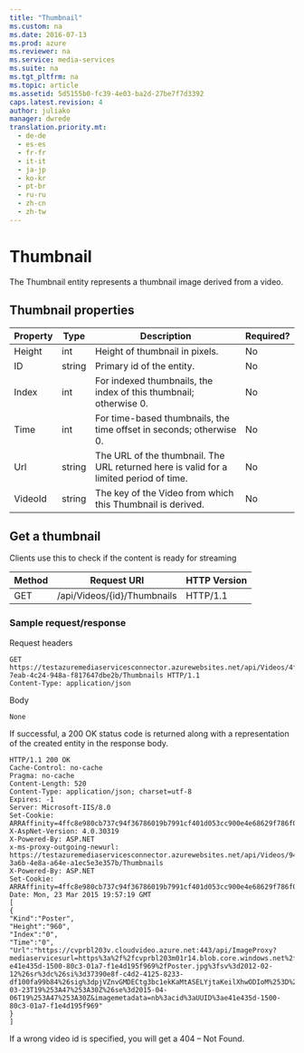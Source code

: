 ```yaml
---
title: "Thumbnail"
ms.custom: na
ms.date: 2016-07-13
ms.prod: azure
ms.reviewer: na
ms.service: media-services
ms.suite: na
ms.tgt_pltfrm: na
ms.topic: article
ms.assetid: 5d5155b0-fc39-4e03-ba2d-27be7f7d3392
caps.latest.revision: 4
author: juliako
manager: dwrede
translation.priority.mt: 
  - de-de
  - es-es
  - fr-fr
  - it-it
  - ja-jp
  - ko-kr
  - pt-br
  - ru-ru
  - zh-cn
  - zh-tw
---
```

# Thumbnail
The Thumbnail entity represents a thumbnail image derived from a video.  
  
## Thumbnail properties  
  
|Property|Type|Description|Required?|  
|--------------|----------|-----------------|---------------|  
|Height|int|Height of thumbnail in pixels.|No|  
|ID|string|Primary id of the entity.|No|  
|Index|int|For indexed thumbnails, the index of this thumbnail; otherwise 0.|No|  
|Time|int|For time-based thumbnails, the time offset in seconds; otherwise 0.|No|  
|Url|string|The URL of the thumbnail. The URL returned here is valid for a limited period of time.|No|  
|VideoId|string|The key of the Video from which this Thumbnail is derived.|No|  
  
## Get a thumbnail  
 Clients use this to check if the content is ready for streaming  
  
|Method|Request URI|HTTP Version|  
|------------|-----------------|------------------|  
|GET|/api/Videos/{id}/Thumbnails|HTTP/1.1|  
  
### Sample request/response  
 Request headers  
  
```  
GET https://testazuremediaservicesconnector.azurewebsites.net/api/Videos/4f13e32f-7eab-4c24-948a-f817647dbe2b/Thumbnails HTTP/1.1   
Content-Type: application/json  
```  
  
 Body  
  
```  
None  
```  
  
 If successful, a 200 OK status code is returned along with a representation of the created entity in the response body.  
  
```  
HTTP/1.1 200 OK   
Cache-Control: no-cache   
Pragma: no-cache   
Content-Length: 520   
Content-Type: application/json; charset=utf-8   
Expires: -1   
Server: Microsoft-IIS/8.0   
Set-Cookie: ARRAffinity=4ffc8e980cb737c94f36786019b7991cf401d053cc900e4e68629f786f0d288b;Path=/;Domain=ctest2gateway.azurewebsites.net   
X-AspNet-Version: 4.0.30319   
X-Powered-By: ASP.NET   
x-ms-proxy-outgoing-newurl: https://testazuremediaservicesconnector.azurewebsites.net/api/Videos/9457d368-3a6b-4e8a-a64e-a1ec5e3e357b/Thumbnails   
X-Powered-By: ASP.NET   
Set-Cookie: ARRAffinity=4ffc8e980cb737c94f36786019b7991cf401d053cc900e4e68629f786f0d288b;Path=/;Domain=ctest2gateway.azurewebsites.net   
Date: Mon, 23 Mar 2015 19:57:19 GMT    
[   
{   
"Kind":"Poster",   
"Height":"960",   
"Index":"0",   
"Time":"0",    
"Url":"https://cvprbl203v.cloudvideo.azure.net:443/api/ImageProxy?mediaservicesurl=https%3a%2f%2fcvprbl203m01r14.blob.core.windows.net%2fasset-e41e435d-1500-80c3-01a7-f1e4d195f969%2fPoster.jpg%3fsv%3d2012-02-12%26sr%3dc%26si%3d37390e8f-c4d2-4125-8233-df100fa99b84%26sig%3dpjVZnvGMDECtg3bc1ekKaMtASELYjtaKeilXhwODIoM%253D%26st%3d2015-03-23T19%253A47%253A30Z%26se%3d2015-04-06T19%253A47%253A30Z&imagemetadata=nb%3acid%3aUUID%3ae41e435d-1500-80c3-01a7-f1e4d195f969"   
}   
]  
```  
  
 If a wrong video id is specified, you will get a 404 – Not Found.